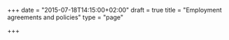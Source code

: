 +++
date = "2015-07-18T14:15:00+02:00"
draft = true
title = "Employment agreements and policies"
type = "page"

+++
